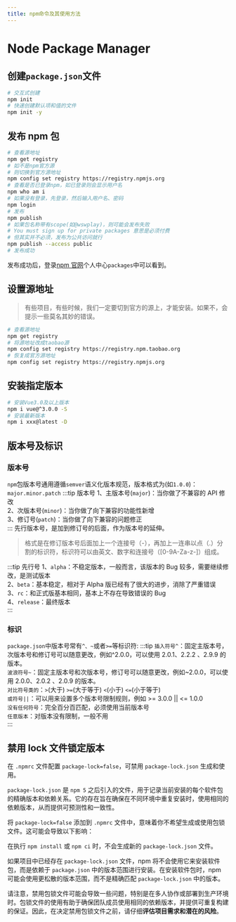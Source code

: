 ```yaml
---
title: npm命令及其使用方法
---
```


# Node Package Manager

## 创建`package.json`文件

```bash
# 交互式创建
npm init
# 快速创建默认项和值的文件
npm init -y
```

## 发布 npm 包

```bash
# 查看源地址
npm get registry
# 如不是npm官方源
# 则切换到官方源地址
npm config set registry https://registry.npmjs.org
# 查看是否已登录npm，如已登录则会显示用户名
npm who am i
# 如果没有登录，先登录，然后输入用户名、密码
npm login
# 发布
npm publish
# 如果包名称带有scope(如@wswplay)，则可能会发布失败
# You must sign up for private packages 意思是必须付费
# 但其实并不必须，发布为公共访问就行
npm publish --access public
# 发布成功
```

发布成功后，登录[npm 官网](https://www.npmjs.com/)个人中心`packages`中可以看到。

## 设置源地址

> 有些项目，有些时候，我们一定要切到官方的源上，才能安装。如果不，会提示一些莫名其妙的错误。

```bash
# 查看源地址
npm get registry
# 将源地址改成taobao源
npm config set registry https://registry.npm.taobao.org
# 恢复成官方源地址
npm config set registry https://registry.npmjs.org
```

## 安装指定版本

```bash
# 安装Vue3.0及以上版本
npm i vue@^3.0.0 -S
# 安装最新版本
npm i xxx@latest -D
```

## 版本号及标识

### 版本号

`npm`包版本号通用遵循`semver`语义化版本规范，版本格式为(如`1.0.0`)：`major.minor.patch`
:::tip 版本号
1、主版本号(`major`)：当你做了不兼容的 API 修改  
2、次版本号(`minor`)：当你做了向下兼容的功能性新增  
3、修订号(`patch`)：当你做了向下兼容的问题修正  
:::
先行版本号，是加到修订号的后面，作为版本号的延伸。

> 格式是在修订版本号后面加上一个连接号（-），再加上一连串以点（.）分割的标识符，标识符可以由英文、数字和连接号（[0-9A-Za-z-]）组成。

:::tip 先行号
1、`alpha`：不稳定版本，一般而言，该版本的 Bug 较多，需要继续修改，是测试版本  
2、`beta`：基本稳定，相对于 Alpha 版已经有了很大的进步，消除了严重错误  
3、`rc`：和正式版基本相同，基本上不存在导致错误的 Bug  
4、`release`：最终版本  
:::

### 标识

`package.json`中版本号常有`^、~`或者`>=`等标识符:
:::tip
`插入符号^`：固定主版本号，次版本号和修订号可以随意更改，例如^2.0.0，可以使用 2.0.1、2.2.2 、2.9.9 的版本。  
`波浪符号~`：固定主版本号和次版本号，修订号可以随意更改，例如~2.0.0，可以使用 2.0.0、2.0.2 、2.0.9 的版本。  
`对比符号类的`：`>`(大于) `>=`(大于等于) `<`(小于) `<=`(小于等于)  
`或符号||`：可以用来设置多个版本号限制规则，例如 >= 3.0.0 || <= 1.0.0  
`没有任何符号`：完全百分百匹配，必须使用当前版本号  
`任意版本`：对版本没有限制，一般不用  
:::

## 禁用 lock 文件锁定版本

在 `.npmrc` 文件配置 `package-lock=false`，可禁用 `package-lock.json` 生成和使用。

`package-lock.json` 是 `npm 5` 之后引入的文件，用于记录当前安装的每个软件包的精确版本和依赖关系。它的存在旨在确保在不同环境中重复安装时，使用相同的依赖版本，从而提供可预测性和一致性。

将 `package-lock=false` 添加到 `.npmrc` 文件中，意味着你不希望生成或使用包锁文件。这可能会导致以下影响：

在执行 `npm install` 或 `npm ci` 时，不会生成新的 `package-lock.json` 文件。

如果项目中已经存在 `package-lock.json` 文件，npm 将不会使用它来安装软件包，而是依赖于 `package.json` 中的版本范围进行安装。在安装软件包时，npm 可能会使用更松散的版本范围，而不是精确匹配 `package-lock.json` 中的版本。

请注意，禁用包锁文件可能会导致一些问题，特别是在多人协作或部署到生产环境时。包锁文件的使用有助于确保团队成员使用相同的依赖版本，并提供可重复构建的保证。因此，在决定禁用包锁文件之前，请仔细**评估项目需求和潜在的风险**。
